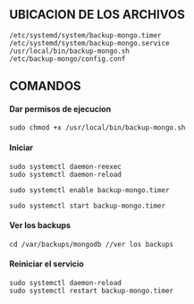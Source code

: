 ## UBICACION DE LOS ARCHIVOS
```
/etc/systemd/system/backup-mongo.timer
/etc/systemd/system/backup-mongo.service
/usr/local/bin/backup-mongo.sh
/etc/backup-mongo/config.conf
```

## COMANDOS



#### Dar permisos de ejecucion
```
sudo chmod +x /usr/local/bin/backup-mongo.sh
```


#### Iniciar
```
sudo systemctl daemon-reexec
sudo systemctl daemon-reload
```
```
sudo systemctl enable backup-mongo.timer
```
```
sudo systemctl start backup-mongo.timer
```

#### Ver los backups
```
cd /var/backups/mongodb //ver los backups
```

#### Reiniciar el servicio
```
sudo systemctl daemon-reload
sudo systemctl restart backup-mongo.timer
```


